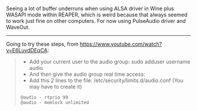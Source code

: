 Seeing a lot of buffer underruns when using ALSA driver in Wine plus WASAPI mode within REAPER, which is weird because that always seemed to work just fine on other computers. For now using PulseAudio driver and WaveOut.

---

Going to try these steps, from https://www.youtube.com/watch?v=E6LuvdDEqCA:

>  - Add your current user to the audio group: sudo adduser username audio
>  - And then give the audio group real time access:
>  - Add this 2 lines to the file: /etc/security/limits.d/audio.conf (You may have to create it)
>  ```
>  @audio - rtprio 99
>  @audio - memlock unlimited
>  ```
